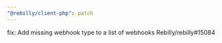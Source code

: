 ```yaml
---
"@rebilly/client-php": patch
---
```


fix: Add missing webhook type to a list of webhooks Rebilly/rebilly#15084

